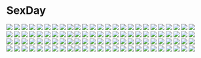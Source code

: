 # SexDay
![](https://konachan.com/image/767d8f60cfa437cdb298b3935d45f15d/Konachan.com%20-%2086849%20blonde_hair%20food%20halloween%20hat%20pumpkin%20tagme%20witch.jpg)
![](https://konachan.com/jpeg/ae4d25548d3156bfb8141e48254375f6/Konachan.com%20-%20146326%20amagami_akito%20brown_hair%20game_cg%20kiss%20long_hair%20mitha%20nanawind%20purple_hair%20school_uniform%20short_hair%20yuyukana%20yuyuzuki_ako.jpg)
![](https://konachan.com/image/b021896e7635a29828e8a4eb33fd5772/Konachan.com%20-%2024056%20batou%20ghost_in_the_shell%20kusanagi_motoko%20togusa.jpg)
![](https://konachan.com/image/fc4df943a35ef33e8a1788283d60a2c2/Konachan.com%20-%20143356%20demon%20original%20wings.jpg)
![](https://konachan.com/jpeg/f8852a3a4ac9da685e91b78a1ae6dcd7/Konachan.com%20-%20209725%20black_hair%20blue%20blue_eyes%20bou_nin%20bow%20braids%20forest%20long_hair%20monochrome%20school_uniform%20skirt%20third-party_edit%20tree.jpg)
![](https://konachan.com/image/ac5f0b9e117c0803983640c757861e3a/Konachan.com%20-%20246009%20bodysuit%20breasts%20brown_hair%20mechagirl%20red_eyes%20short_hair%20signed%20skintight%20techgirl%20wanke%20weapon%20wings.jpg)
![](https://konachan.com/jpeg/2a91452fe1fca7382c8f378b3aa75101/Konachan.com%20-%2018013%20close%20fuura_kafuka%20sayonara_zetsubou_sensei.jpg)
![](https://konachan.com/image/f8b6df74d4314b3045c4f065c518880c/Konachan.com%20-%20168613%20akibakeisena%20clouds%20landscape%20nobody%20original%20scenic%20snow.jpg)
![](https://konachan.com/image/e13f6cdcc1358d94c7a1336de5f7ac47/Konachan.com%20-%20215537%20anthropomorphism%20blush%20breast_grab%20breasts%20brown_hair%20kantai_collection%20kasumi_%28kancolle%29%20male%20miyuki_yaya%20nipples%20open_shirt%20sex%20yuri.jpg)
![](https://konachan.com/jpeg/c22f50770edbe860fe6908aaedf4e406/Konachan.com%20-%2045028%20japanese_clothes%20koyuki_amagase%20magus_tale%20miko%20tenmaso%20whirlpool.jpg)
![](https://konachan.com/image/66ef76319f1655fc4479211643e7457d/Konachan.com%20-%20287489%20armor%20aurora_rokudo%20black_hair%20flowers%20identity_v%20japanese_clothes%20kimono%20long_hair%20male%20orange_eyes%20petals%20ponytail%20umbrella%20watermark.jpg)
![](https://konachan.com/image/8ce1ddaa1a0ed8f83026e4aa06fdcbd1/Konachan.com%20-%20126946%20black_hair%20blue_eyes%20hakurei_reimu%20japanese_clothes%20kira0222%20long_hair%20miko%20moon%20night%20tagme%20touhou.jpg)
![](https://konachan.com/image/191a9b180faead6f83eb4544c78264e0/Konachan.com%20-%2030403%20konoe_nanami%20lamune.jpg)
![](https://konachan.com/jpeg/b94e29adacd647c9fdfe80092535e4d2/Konachan.com%20-%20203132%202girls%20ass%20barefoot%20bikini%20blue_hair%20breasts%20cleavage%20heartcatch_precure%21%20kurumi_erika%20precure%20satogo%20shirayuki_hime%20swimsuit.jpg)
![](https://konachan.com/image/5ea7e70590334509c679137f572eaf98/Konachan.com%20-%20108224%20animal%20braids%20brown_hair%20game_cg%20green_eyes%20hinoue_itaru%20kanbe_kotori%20long_hair%20rewrite.jpg)
![](https://konachan.com/image/ff7f1dd2ad92064ccbf70020080d0037/Konachan.com%20-%20163100%20aggron%20aron%20arvalis%20durant%20geodude%20horns%20lairon%20pokemon%20realistic%20silhouette%20watermark.jpg)
![](https://konachan.com/jpeg/853c87ed5475a8726ff828472a821690/Konachan.com%20-%20130897%20animal_ears%20breasts%20cleavage%20dress%20food%20headdress%20inu_x_boku_ss%20nipple_slip%20nipples%20pink_eyes%20pink_hair%20pocky%20re%3An_ne%20tail%20teddy_bear%20twintails.jpg)
![](https://konachan.com/jpeg/c4c192938d485e898dda76ba44f6a960/Konachan.com%20-%20149390%20aete_mushisuru_kimi_to_no_mirai_%7Erelay_broadcast%7E%20alcot%20blue_eyes%20brown_hair%20game_cg%20male%20manabe_kei%20sunset%20tagme_%28artist%29%20tanaka_ruru.jpg)
![](https://konachan.com/image/dbc5424b50b0105fc7a049527e98f4ee/Konachan.com%20-%20191741%202girls%20blush%20bra%20breasts%20brown_hair%20cleavage%20kneehighs%20kousaka_honoka%20long_hair%20minami_kotori%20nipples%20open_shirt%20panties%20saeki_nao%20underwear.jpg)
![](https://konachan.com/image/ab0e1e44fd4beee8b22e0aee4dc8cd61/Konachan.com%20-%2011846%20bra%20breasts%20brown_eyes%20brown_hair%20cleavage%20long_hair%20skirt%20tagme%20underwear%20watermark.jpg)
![](https://konachan.com/image/8b8d6713322c3d81fd75022da59abd73/Konachan.com%20-%20116499%20ar_tonelico_ii%20bath%20jakuri%20nude%20red_eyes.jpg)
![](https://konachan.com/image/8fa485999dc48547c804feabe8315ea1/Konachan.com%20-%20137377%20animal_ears%20bakemonogatari%20breasts%20catgirl%20cleavage%20glasses%20hanekawa_tsubasa%20monogatari_%28series%29%20pajamas%20sleeping%20sugiyama_nobuhiro.jpg)
![](https://konachan.com/image/96d5856d2b1a10651a2d6db6063fd5eb/Konachan.com%20-%20221719%20black_eyes%20black_hair%20brown%20long_hair%20mask%20nishinoda%20original%20polychromatic%20school_uniform%20thighhighs%20yellow.jpg)
![](https://konachan.com/image/9e25148bc5cf4e41983c9768c46b04da/Konachan.com%20-%20104315%20cc%20code_geass%20lelouch_lamperouge%20male%20witchonly.jpg)
![](https://konachan.com/image/bce7ca4d3ac0dafd31c5a7dfda69629a/Konachan.com%20-%20110311%20blackegg%20blonde_hair%20breasts%20brown_hair%20cleavage%20corset%20elbow_gloves%20gloves%20hat%20jpeg_artifacts%20long_hair%20panties%20pink_eyes%20takakura_himari%20underwear.jpg)
![](https://konachan.com/jpeg/06d283f2cd04fcdb9afbd7a441892fc3/Konachan.com%20-%20304295%20ass%20blonde_hair%20blush%20dr._stone%20green_eyes%20loli%20navel%20orange_eyes%20ponytail%20ruri_%28dr._stone%29%20short_hair%20suika_%28dr._stone%29%20swordsouls%20wet.jpg)
![](https://konachan.com/jpeg/bdbd3985c01cbadd6631621cb466f63d/Konachan.com%20-%20242074%20black_hair%20breasts%20brown_hair%20candy%20chocolate%20dress%20festival%20food%20glasses%20gray_eyes%20group%20headband%20long_hair%20nilitsu%20pink_eyes%20skirt%20thighhighs%20wink.jpg)
![](https://konachan.com/jpeg/48aac2536243dee8ba6840201babc6f1/Konachan.com%20-%20198026%20black_hair%20breasts%20censored%20cleavage%20fellatio%20game_cg%20hoodie%20kobuichi%20long_hair%20no_bra%20penis%20sanoba_witch%20togakushi_touko%20yuzusoft.jpg)
![](https://konachan.com/jpeg/93620b5664162a238a677893ffb214fe/Konachan.com%20-%20194825%20blue_hair%20boots%20building%20fang%20freeze-ex%20hat%20moon%20red_eyes%20remilia_scarlet%20short_hair%20skirt%20spear%20touhou%20vampire%20weapon%20wings%20wristwear.jpg)
![](https://konachan.com/image/fb7263362a9eab4d0c3b530fdff5aa6d/Konachan.com%20-%2054379%20brown_eyes%20censored%20flat_chest%20hat%20long_hair%20mobile_suit_gundam%20mobile_suit_gundam_00%20nipples%20nude%20purple_hair%20soma_peries%20tadano_akira%20teddy_bear.jpg)
![](https://konachan.com/jpeg/c68b196ef83bbdfdc5cf28c3040dcd91/Konachan.com%20-%20137617%20bicycle%20building%20flowers%20original%20sakura_sora%20sword%20weapon%20wedding%20wedding_attire.jpg)
![](https://konachan.com/image/cb9a2619f68db533bdbb7d80a4ad17a1/Konachan.com%20-%20269183%20ass%20bikini%20blush%20breast_hold%20building%20candy%20chocolate%20clouds%20food%20fruit%20hasaya%20long_hair%20original%20sky%20strawberry%20swimsuit%20tree%20water%20wet%20white_hair.jpg)
![](https://konachan.com/image/e8f97bb9fdd9a099e5492ecc3344b3b8/Konachan.com%20-%2046818%20blue_eyes%20brown_eyes%20brown_hair%20doll%20dollar%20gray_eyes%20gray_hair%20hat%20long_hair%20maid%20miko%20red_eyes%20red_hair%20ribbons%20touhou%20vampire%20wings%20witch.jpg)
![](https://konachan.com/image/f083e44ff6a097036645f7b7daecc402/Konachan.com%20-%20253443%20aircraft%20anthropomorphism%20azur_lane%20flute%20gloves%20haori_iori%20hoodie%20instrument%20japanese_clothes%20long_hair%20purple_eyes%20shoukaku_%28azur_lane%29%20white_hair.jpg)
![](https://konachan.com/image/36b38ad738ab3d20c04b6fce2b2b7eef/Konachan.com%20-%20175799%20blush%20bow_%28weapon%29%20brown_eyes%20dress%20euforia%20feathers%20gloves%20kaname_madoka%20long_hair%20pink_hair%20twintails%20ultimate_madoka%20weapon%20wink.jpg)
![](https://konachan.com/jpeg/0d856afda2312ed35503223523a70bae/Konachan.com%20-%20149800%20game_cg%20navel_%28company%29%20suzuhira_hiro%20tsuki_ni_yorisou_otome_no_sahou%20ursule_fleur_jeanmaire.jpg)
![](https://konachan.com/image/a8c948b2242461af3f5ad92f4d3c3c7a/Konachan.com%20-%2079622%20dress%20gia%20gun%20headphones%20mecha%20original%20sword%20thighhighs%20weapon.jpg)
![](https://konachan.com/jpeg/3c8d67ec6bb32da6a11cde3c993b7327/Konachan.com%20-%2020477%20close%20ichigo_mashimaro%20loli%20sakuragi_matsuri%20sleeping%20vector.jpg)
![](https://konachan.com/image/6d78525673efc79be49c3cc64f89cfbd/Konachan.com%20-%20254229%20collar%20long_hair%20macross%20macross_delta%20mikumo_guynemer%20night%20purple_hair%20red_eyes%20space%20stars%20tagme_%28artist%29%20wristwear.jpg)
![](https://konachan.com/image/c106d53606d8feed918d87da51aae627/Konachan.com%20-%20120671%20dress%20elbow_gloves%20gloves%20guilty_crown%20navel%20pink_hair%20poker-face-008%20thighhighs%20white%20yuzuriha_inori.jpg)
![](https://konachan.com/image/87a6e5320e8438212275e23c179eda0e/Konachan.com%20-%2061972%20black_hair%20green_eyes%20long_hair%20saten_ruiko%20school_uniform%20skirt%20to_aru_kagaku_no_railgun%20to_aru_majutsu_no_index.jpg)
![](https://konachan.com/image/6f519442fb5bda54f3ef1e1a0c34e877/Konachan.com%20-%20160501%20hatsune_miku%20vocaloid%20zis.jpg)
![](https://konachan.com/image/a5fdef06cada4a98540809fd6788d4a8/Konachan.com%20-%20140715%20accel_world%20armor%20black_hair%20brown_eyes%20butterfly%20kuro_yuki_hime%20long_hair%20nude%20watermark%20yoshida_minami.jpg)
![](https://konachan.com/image/e9c058b40a0b1833c04704553c7037c8/Konachan.com%20-%2048411%20hatsune_miku%20long_hair%20twintails%20vocaloid%20world_is_mine_%28vocaloid%29.jpg)
![](https://konachan.com/image/cd513f2e222710701ef10d951e8f90cd/Konachan.com%20-%2086659%20amagi_yukiko%20blood%20blue_hair%20breasts%20brown_hair%20cleavage%20hat%20long_hair%20nosebleed%20persona%20satonaka_chie%20seta_souji%20short_hair%20twintails%20yellow.jpg)
![](https://konachan.com/image/822e0de2c79940a167d98c72bb7cd397/Konachan.com%20-%20288663%20animal_ears%20foxgirl%20japanese_clothes%20ohagi_%28ymnky%29%20original%20short_hair%20tail%20uniform.jpg)
![](https://konachan.com/image/43718ddb6971618ee57976026f1c36fe/Konachan.com%20-%20179050%20black_hair%20blood%20breasts%20cleavage%20clouds%20dress%20huazha01%20long_hair%20original%20red_eyes%20sky%20tears%20water.jpg)
![](https://konachan.com/jpeg/b3e21f98ac2c3feeaaabf7234f553509/Konachan.com%20-%20233346%20blush%20brown_eyes%20brown_hair%20glasses%20kanbara_akihito%20kuriyama_mirai%20kyoukai_no_kanata%20male%20short_hair%20tagme_%28artist%29%20tears%20wink.jpg)
![](https://konachan.com/jpeg/3bc9efbc58b049f799e64867e7066833/Konachan.com%20-%20230653%20aqua_hair%20bow%20breasts%20candy%20cleavage%20collar%20halloween%20hat%20kneehighs%20music%20original%20pumpkin%20shorts%20squchan%20watermark%20wings%20witch_hat%20wristwear.jpg)
![](https://konachan.com/image/691b3f3564414c8eaed055ea2cfcf1ab/Konachan.com%20-%20140273%20animal%20bird%20blue_eyes%20brown_hair%20city%20flowers%20gloves%20noki_%28affabile%29%20original%20ribbons.jpg)
![](https://konachan.com/image/b760247095928c66cfa7faebe8a54968/Konachan.com%20-%2012844%20love_hina%20swimsuit.jpg)
![](https://konachan.com/image/7b4d4f7b90e3556a10e9dd2764cd83b3/Konachan.com%20-%2051095%20blush%20censored%20cum%20nopan%20purple_eyes%20skirt%20thighhighs%20topless%20white.jpg)
![](https://konachan.com/jpeg/868de8abc333a1f5c2673b104659ec44/Konachan.com%20-%20300300%20anthropomorphism%20azur_lane%20blush%20breasts%20japanese_clothes%20long_hair%20orange_eyes%20prinz_eugen_%28azur_lane%29%20sideboob%20white_hair%20yuwari_ume.jpg)
![](https://konachan.com/image/db9551721660b174dae48a55b43d78a8/Konachan.com%20-%20300581%20black_hair%20blush%20brown_eyes%20original%20peko%20school_uniform%20short_hair%20tie.jpg)
![](https://konachan.com/jpeg/cf3cf09a4dbd0a8a347a28f0be53c145/Konachan.com%20-%20197073%20black_hair%20blush%20cape%20condom%20game_cg%20hoodie%20kobuichi%20long_hair%20panties%20ponytail%20sanoba_witch%20togakushi_touko%20topless%20underwear%20yellow_eyes%20yuzusoft.jpg)
![](https://konachan.com/image/c127de48626359200943fad3cf5a61b1/Konachan.com%20-%20216753%20armor%20bandage%20black_hair%20breasts%20cleavage%20hat%20joseph_lee%20katana%20long_hair%20male%20night%20original%20red_eyes%20sarashi%20sword%20umbrella%20underwear%20weapon.jpg)
![](https://konachan.com/image/00208535a7cc83b07dadac60b14731a4/Konachan.com%20-%2025327%20eureka%20eureka_seven%20renton_thurston.jpeg)
![](https://konachan.com/jpeg/2fe29a5a16ada18c145f800444105aca/Konachan.com%20-%20190951%20breasts%20gundam_%28series%29%20gundam_build_fighters%20hoshino_fumina%20mobile_suit_gundam%20nipples%20pussy%20third-party_edit%20uncensored%20white.jpg)
![](https://konachan.com/jpeg/d9d20f1370bafe1c6d5a5f603a13618a/Konachan.com%20-%20232427%20barefoot%20beach%20bikini%20blush%20breasts%20cleavage%20drink%20game_cg%20green_eyes%20kujou_hijiri%20purple_hair%20seven_wonder%20short_hair%20swimsuit%20takeya_masami.jpg)
![](https://konachan.com/jpeg/bd427f252a4d21cb8694e6e11cd62b96/Konachan.com%20-%20268862%20aqua_eyes%20bow%20breast_hold%20breasts%20censored%20cum%20gloves%20gray_hair%20hat%20lolicept%20long_hair%20male%20nipples%20paizuri%20penis%20torn_clothes%20twintails%20wet.jpg)
![](https://konachan.com/jpeg/e978c2b09b0cbccf8ccdfa1e68181203/Konachan.com%20-%2087861%20blue_hair%20kawashima_ami%20long_hair%20skirt%20toradora%20white.jpg)
![](https://konachan.com/image/aa019c7b4f4c81cdd89833f41e6064a5/Konachan.com%20-%2023807%20blonde_hair%20breasts%20cleavage%20fate_testarossa%20frapowa%20mahou_shoujo_lyrical_nanoha%20mahou_shoujo_lyrical_nanoha_strikers%20red_eyes%20socks%20white.jpg)
![](https://konachan.com/image/674446927ce228c187ab34a0232c4010/Konachan.com%20-%20249257%20hatsune_miku%20philomelalilium%20vocaloid.jpg)
![](https://konachan.com/jpeg/40243b8bc03c2f6f87e09537b074c41d/Konachan.com%20-%20304971%20blush%20breasts%20cameltoe%20couch%20nipples%20no_bra%20panties%20pantyhose%20purple_eyes%20purple_hair%20school_uniform%20shinjou_akane%20ssss.gridman%20underwear.jpg)
![](https://konachan.com/jpeg/9d85f10f312dc114e36520031213d6c2/Konachan.com%20-%20205908%20animal%20animal_ears%20brown_eyes%20cat%20catgirl%20dress%20hat%20misaki_kurehito%20original%20scan%20tagme%20tail%20thighhighs.jpg)
![](https://konachan.com/image/9341a91bfcf3adfebfe28cbb20de53b9/Konachan.com%20-%20166590%20bikini%20black_hair%20bow%20brown_eyes%20brown_hair%20building%20glasses%20kouno_hikaru%20long_hair%20oribe_shiori%20red_eyes%20red_hair%20ribbons%20short_hair%20swimsuit%20water.jpg)
![](https://konachan.com/image/ecfe8903ad4830c8b827b3773eec7fa9/Konachan.com%20-%20191229%20beach%20bikini%20ikaros%20nymph%20sora_no_otoshimono%20swimsuit%20tagme%20wings.jpg)
![](https://konachan.com/image/8ed6353fb078c10f30cbc3f8e8a02ae4/Konachan.com%20-%20292794%20anthropomorphism%20azur_lane%20bed%20blue_hair%20blush%20condom%20gascogne_%28azur_lane%29%20gloves%20schreibe_shura%20short_hair%20skirt.jpg)
![](https://konachan.com/jpeg/db08b05734465a5e71ab0f90d123906f/Konachan.com%20-%20168164%20brown_eyes%20brown_hair%20erect_nipples%20long_hair%20moonshiner%20original%20panties%20panty_pull%20school_uniform%20socks%20tagme_%28artist%29%20underwear%20zoom_layer.jpg)
![](https://konachan.com/jpeg/3373682af6248349ecc81c5c1270d7f7/Konachan.com%20-%20127612%20blush%20breasts%20censored%20elbow_gloves%20game_cg%20gloves%20hiyoko_strike%21%20long_hair%20maiyora_ririno%20nipples%20purple_hair%20pussy%20thighhighs%20wet%20yasuyuki.jpg)
![](https://konachan.com/image/03d8f41d751a4f4137b63ee66b71d476/Konachan.com%20-%2082460%20megurine_luka%20rokuroku%20vocaloid.jpg)
![](https://konachan.com/jpeg/70dbe929b9a8500431dc9c9629c46401/Konachan.com%20-%20173431%203rd_eye%20blue_hair%20game_cg%20gensou_no_idea%20long_hair%20makita_maki%20minase_kyoko%20moon%20night%20pantyhose%20purple_eyes%20shirt%20tie.jpg)
![](https://konachan.com/image/5d034d37b3fb97fd369610245b77fff8/Konachan.com%20-%2043612%20no_bra%20open_shirt%20panties%20run_elsie_jewelria%20to_love_ru%20underwear%20yuuki_rito.jpg)
![](https://konachan.com/jpeg/e1ee97651a240b9a52ad8752bc9a1170/Konachan.com%20-%20306387%20bell%20bikini%20blush%20bow%20braids%20breasts%20cenangam%20collar%20demon%20dress%20food%20gloves%20headdress%20maid%20red_eyes%20signed%20stockings%20succubus%20swimsuit%20tattoo.jpg)
![](https://konachan.com/image/1ea760f96f5a7e323f5dc0eaac456699/Konachan.com%20-%2071632%20black_eyes%20black_hair%20long_hair%20othello_%28toui_hasumi%29%20tagme_%28character%29%20watermark.jpg)
![](https://konachan.com/image/fcc7c36578c5a35c2e32e8c671c42a93/Konachan.com%20-%2057852%20fang%20hatsune_miku%20thighhighs%20vocaloid.jpg)
![](https://konachan.com/jpeg/0181c7d92cd9f43c47dc485e22b0eb96/Konachan.com%20-%20273291%202girls%20anal%20aqua_eyes%20blush%20bondage%20breasts%20brown_hair%20garter_belt%20long_hair%20nipples%20nude%20pink_eyes%20pussy%20tentacles%20thighhighs%20uncensored%20wanaca.jpg)
![](https://konachan.com/jpeg/7ba421a3dd5380eb054e724761879135/Konachan.com%20-%20170673%20blue%20blue_hair%20breasts%20bubbles%20game_cg%20kanzaki_rutiele%20mitsuki_mantarou%20navel%20nipples%20nude%20seihou_no_prismgear%20short_hair.jpg)
![](https://konachan.com/jpeg/2ccdf0fa11962a46cec009b96030af52/Konachan.com%20-%20282785%20aqua_eyes%20close%20hoshizaki_reita%20original%20signed%20white_hair.jpg)
![](https://konachan.com/image/712dcec342943a60a70d293f5cbc5678/Konachan.com%20-%20121692%20animal_ears%20food%20nyantype%20scan%20tail%20taiyaki%20thighhighs%20waitress%20working%21%21%20yamada_aoi.jpg)
![](https://konachan.com/image/c523da8e901e39f628592b63a2310042/Konachan.com%20-%2080260%20houraisan_kaguya%20ibuki_suika%20reiuji_utsuho%20remilia_scarlet%20rope%20saigyouji_yuyuko%20shikieiki_yamaxanadu%20touhou%20vampire%20yasaka_kanako.jpg)
![](https://konachan.com/image/821c0a34508600bfaa20e1da4f06c1c2/Konachan.com%20-%2032080%20cloud_strife%20final_fantasy%20final_fantasy_vii%20final_fantasy_vii_advent_children.jpg)
![](https://konachan.com/image/1cb8f392ab402200233905079c020c37/Konachan.com%20-%2071993%20busou_shinki%20loli%20observerz%20pointed_ears%20thighhighs%20valona.jpg)
![](https://konachan.com/image/685147acb10fc007a93f2d5ee814b996/Konachan.com%20-%2063878%20censored%20cum%20favorite%20game_cg%20hoshizora_no_memoria%20kogasaka_chinami%20nude%20penis%20pink_hair%20tagme.jpg)
![](https://konachan.com/image/ea888db770abbc2714697d40b34f95cc/Konachan.com%20-%20142082%20horns%20kamishirasawa_keine%20snow%20touhou%20water%20white_hair%20yogisya.jpg)
![](https://konachan.com/image/55b45be52624aa5a378c9b53e327d0e9/Konachan.com%20-%205864%20fan%20male%20nara_shikamaru%20naruto%20sword%20tagme%20temari%20weapon.jpg)
![](https://konachan.com/image/ae3071a2ed036ccd5552a0cbc02cb1b4/Konachan.com%20-%20166012%20blush%20nono_%28emem0421%29%20original%20pink_hair%20ponytail.jpg)
![](https://konachan.com/image/406f4ef829306b3f225d26838a3bee20/Konachan.com%20-%2039920%20clannad%20sakagami_tomoyo.jpg)
![](https://konachan.com/jpeg/6315944c2ea4b24e872dbc0651b3e283/Konachan.com%20-%20231108%20aqua_eyes%20black_hair%20blush%20bow%20braids%20brown_hair%20bunny_ears%20collette%20glasses%20gloves%20group%20long_hair%20male%20midiman%20moeka%20red_eyes%20tail%20twintails.jpg)
![](https://konachan.com/jpeg/8c4f0e13ca3cafe0adf44c4dd9317472/Konachan.com%20-%20199849%202girls%20baseson%20black_hair%20gloves%20green_eyes%20hikage_eiji%20kanu%20long_hair%20sarashi%20short_hair%20sky%20thighhighs%20underboob%20underwear%20weapon%20wristwear.jpg)
![](https://konachan.com/image/9b293d6a24fdf828528a36e7cac1e47d/Konachan.com%20-%20165231%20black_eyes%20black_hair%20gloves%20katana%20kikivi%20long_hair%20original%20pantyhose%20petals%20sword%20weapon.jpg)
![](https://konachan.com/jpeg/bbdc291a6a6fff9c37ce19ce9488945a/Konachan.com%20-%20116802%20cube%20game_cg%20kantoku%20male%20minagawa_yuuhi%20nagamine_tomoki%20your_diary.jpg)
![](https://konachan.com/jpeg/9fd0f4b1db930b7c3f668e55c4ac9380/Konachan.com%20-%20200365%20blue_eyes%20blue_hair%20hatsune_miku%20long_hair%20mimengfeixue%20summer%20twintails%20vocaloid%20water%20watermark.jpg)
![](https://konachan.com/image/6d542be66261e0c4bddc649d26c448cd/Konachan.com%20-%2084772%20bed%20black_hair%20blue_eyes%20green_hair%20n%20oshawott%20pesu_%28penpen%29%20pokemon%20socks%20touko_%28pokemon%29.jpg)
![](https://konachan.com/image/39a5c07dcaaf9879ff78af61840430dd/Konachan.com%20-%20117257%202girls%20allegro_mistic%20breasts%20calendar%20choker%20cleavage%20green_eyes%20green_hair%20original%20pink_hair%20purple_eyes%20purple_hair%20skirt%20thighhighs%20tie%20twins.jpg)
![](https://konachan.com/image/2029ca2b4a705e10273bd9c2b5952325/Konachan.com%20-%2069535%20headband%20long_hair%20megurine_luka%20pink_hair%20snow%20takoluka%20tentacles%20vocaloid.jpg)
![](https://konachan.com/jpeg/89ab46afacfb7287e614540390ebc2e9/Konachan.com%20-%20293278%20blush%20breasts%20close%20erect_nipples%20fate_grand_order%20fate_%28series%29%20headdress%20long_hair%20ponytail%20purple_hair%20red_eyes%20watermark%20xayux.jpg)
![](https://konachan.com/image/c2b5dd324293c0ff3e24d2719764cd89/Konachan.com%20-%20248550%20all_male%20dark_skin%20fate_apocrypha%20fate_%28series%29%20male%20orange_eyes%20shirou_kotomine%20short_hair%20somemiya_suzume%20sword%20weapon%20white_hair.jpg)
![](https://konachan.com/image/dc3a45dbdaa41618f4068cdb833c6fce/Konachan.com%20-%2015276%20hand_maid_may%20kasumi_tani%20kei%20kunisaki_rena.jpg)
![](https://konachan.com/jpeg/de015e1d69a333afb6a9be5278790f51/Konachan.com%20-%20227317%20akeiro_kaikitan%20bed%20censored%20flat_chest%20game_cg%20nipples%20nude%20pussy%20red_eyes%20short_hair%20sumeragi_kohaku%20velvet%20white_hair.jpg)
